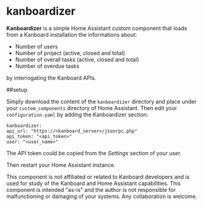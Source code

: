 # kanboardizer

**Kanboardizer** is a simple Home Assistant custom component that loads from a Kanboard installation the informations about:

- Number of users
- Number of project (active, closed and total)
- Number of overall tasks (active, closed and total)
- Number of overdue tasks

by interrogating the Kanboard APIs.

##setup

Simply download the content of the `kanboardizer` directory and place under your `custom_components` directory of Home Assistant.
Then edit your `configuration.yaml` by adding the Kanboardizer section:

	kanboardizer:
	api_url: "https://<kanboard_server>/jsonrpc.php"
	api_token: "<api_token>"
	user: "<user_name>"

The API token could be copied from the _Settings_ section of your user.

Then restart your Home Assistant instance.

This component is not affiliated or related to Kanboard developers and is used for study of the Kanboard and Home Assistant capabilities. This component is intended "as-is" and the author is not responsible for malfunctioning or damaging of your systems. Any collaboration is welcome.